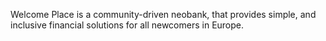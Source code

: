Welcome Place is a community-driven neobank, that provides simple, and inclusive financial solutions for all newcomers in Europe.

